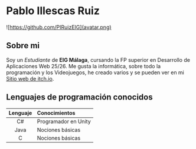 # Pablo Illescas Ruiz
![https://github.com/PIRuizEIG](avatar.png)
## Sobre mi
Soy un *Estudiante* de **EIG Málaga**, cursando la FP superior en Desarrollo de Aplicaciones Web 25/26.
Me gusta la informática, sobre todo la programación y los Videojuegos, he creado varios y se pueden ver en mi [Sitio web de itch.io](https://pabloir.itch.io/).

## Lenguajes de programación conocidos
| Lenguaje  | Conocimientos             |
|:---------:|:--------------------------|
| C#        | Programador en Unity      |
| Java      | Nociones básicas          |
| C         | Nociones básicas          |

<!--
**PIRuizEIG/PIRuizEIG** is a ✨ _special_ ✨ repository because its `README.md` (this file) appears on your GitHub profile.

Here are some ideas to get you started:

- 🔭 I’m currently working on ...
- 🌱 I’m currently learning ...
- 👯 I’m looking to collaborate on ...
- 🤔 I’m looking for help with ...
- 💬 Ask me about ...
- 📫 How to reach me: ...
- 😄 Pronouns: ...
- ⚡ Fun fact: ...
-->
